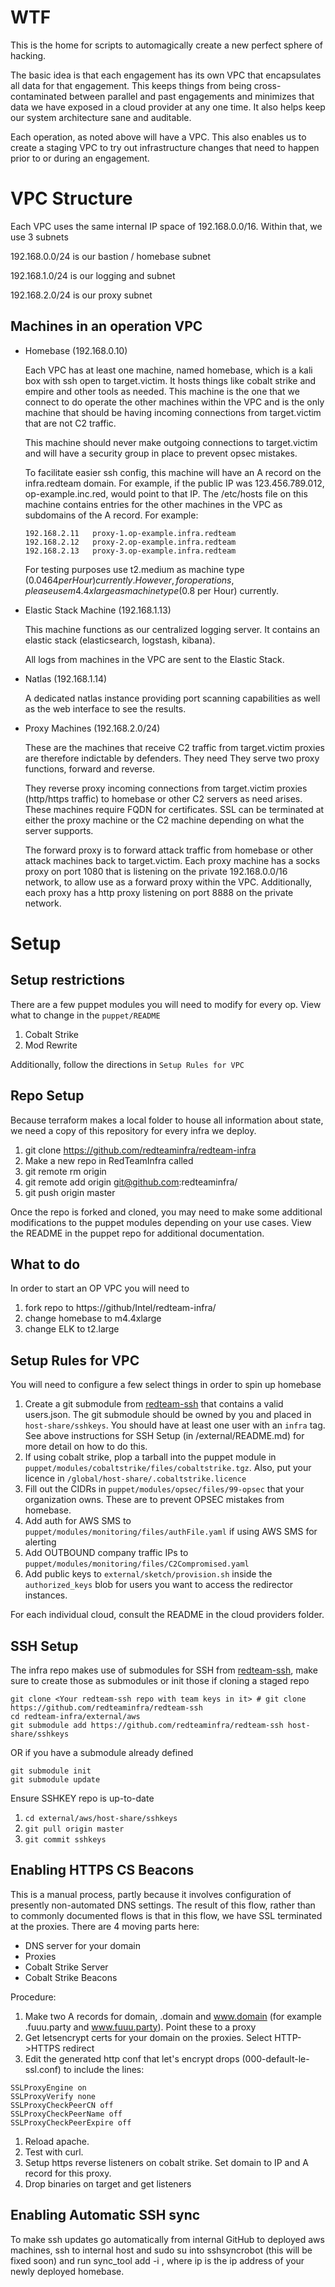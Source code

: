 # WTF

This is the home for scripts to automagically create a new perfect
sphere of hacking.

The basic idea is that each engagement has its own VPC that
encapsulates all data for that engagement.  This keeps things from
being cross-contaminated between parallel and past engagements and
minimizes that data we have exposed in a cloud provider at any one time.  It also
helps keep our system architecture sane and auditable.

Each operation, as noted above will have a VPC.  This also enables us
to create a staging VPC to try out infrastructure changes that need to
happen prior to or during an engagement.

# VPC Structure

Each VPC uses the same internal IP space of 192.168.0.0/16. Within that, we use 3 subnets

192.168.0.0/24 is our bastion / homebase subnet

192.168.1.0/24 is our logging and subnet

192.168.2.0/24 is our proxy subnet

## Machines in an operation VPC

* Homebase (192.168.0.10)

   Each VPC has at least one machine, named homebase, which is a kali
   box with ssh open to target.victim.  It hosts things like cobalt strike and
   empire and other tools as needed.  This machine is the one that we
   connect to do operate the other machines within the VPC and is the
   only machine that should be having incoming connections from target.victim
   that are not C2 traffic.

   This machine should never make outgoing connections to target.victim and
   will have a security group in place to prevent opsec mistakes.

   To facilitate easier ssh config, this machine will have an A record
   on the infra.redteam domain.  For example, if the public IP was
   123.456.789.012, op-example.inc.red, would point to that IP.  The
   /etc/hosts file on this machine contains entries for the other
   machines in the VPC as subdomains of the A record.  For example:
   ```
   192.168.2.11   proxy-1.op-example.infra.redteam
   192.168.2.12   proxy-2.op-example.infra.redteam
   192.168.2.13   proxy-3.op-example.infra.redteam
   ```

  For testing purposes use t2.medium as machine type ($0.0464 per
  Hour) currently.  However, for operations, please use m4.4xlarge as
  machine type ($0.8 per Hour) currently.

* Elastic Stack Machine (192.168.1.13)

  This machine functions as our centralized logging server. It contains an elastic stack
  (elasticsearch, logstash, kibana).

  All logs from machines in the VPC are sent to the Elastic Stack.

* Natlas (192.168.1.14)

  A dedicated natlas instance providing port scanning capabilities as well as
  the web interface to see the results.

* Proxy Machines (192.168.2.0/24)

  These are the machines that receive C2 traffic from target.victim proxies
  are therefore indictable by defenders.  They need They serve two proxy
  functions, forward and reverse.

  They reverse proxy incoming connections from target.victim proxies
  (http/https traffic) to homebase or other C2 servers as need arises.
  These machines require FQDN for certificates.  SSL can be terminated
  at either the proxy machine or the C2 machine depending on what the
  server supports.

  The forward proxy is to forward attack traffic from homebase or
  other attack machines back to target.victim.  Each proxy machine has a socks
  proxy on port 1080 that is listening on the private 192.168.0.0/16
  network, to allow use as a forward proxy within the VPC.
  Additionally, each proxy has a http proxy listening on port 8888 on
  the private network.

# Setup

## Setup restrictions

There are a few puppet modules you will need to modify for every op. View what to change in the `puppet/README`

1. Cobalt Strike
2. Mod Rewrite

Additionally, follow the directions in `Setup Rules for VPC`

## Repo Setup

Because terraform makes a local folder to house all information about state, we need a copy of this repository for every infra we deploy.

1. git clone https://github.com/redteaminfra/redteam-infra <OPNAME>
2. Make a new repo in RedTeamInfra called <OPNAME>
3. git remote rm origin
4. git remote add origin git@github.com:redteaminfra/<OPNAME>
5. git push origin master

Once the repo is forked and cloned, you may need to make some additional modifications to the puppet modules depending on your use cases. View the README in the puppet repo for additional documentation.

## What to do

In order to start an OP VPC you will need to

1. fork repo to https://github/Intel/redteam-infra/
2. change homebase to m4.4xlarge
3. change ELK to t2.large

## Setup Rules for VPC

You will need to configure a few select things in order to spin up homebase

1. Create a git submodule from [redteam-ssh](https://github.com/redteaminfra/redteam-ssh) that contains a valid users.json. The git submodule should be owned by you and placed in `host-share/sshkeys`. You should have at least one user with an `infra` tag. See above instructions for SSH Setup (in /external/README.md) for more detail on how to do this.
2. If using cobalt strike, plop a tarball into the puppet module in `puppet/modules/cobaltstrike/files/cobaltstrike.tgz`. Also, put your licence in `/global/host-share/.cobaltstrike.licence`
3. Fill out the CIDRs in `puppet/modules/opsec/files/99-opsec` that your organization owns. These are to prevent OPSEC mistakes from homebase.
4. Add auth for AWS SMS to `puppet/modules/monitoring/files/authFile.yaml` if using AWS SMS for alerting
5. Add OUTBOUND company traffic IPs to `puppet/modules/monitoring/files/C2Compromised.yaml`
6. Add public keys to `external/sketch/provision.sh` inside the `authorized_keys` blob for users you want to access the redirector instances.

For each individual cloud, consult the README in the cloud providers folder.

## SSH Setup

The infra repo makes use of submodules for SSH from [redteam-ssh](https://github.com/redteaminfra/redteam-ssh), make sure to create those as submodules or init those if cloning a staged repo

```
git clone <Your redteam-ssh repo with team keys in it> # git clone https://github.com/redteaminfra/redteam-ssh
cd redteam-infra/external/aws
git submodule add https://github.com/redteaminfra/redteam-ssh host-share/sshkeys
```

OR if you have a submodule already defined

```
git submodule init
git submodule update
```

Ensure SSHKEY repo is up-to-date

1. `cd external/aws/host-share/sshkeys`
2. `git pull origin master`
3. `git commit sshkeys`

## Enabling HTTPS CS Beacons

This is a manual process, partly because it involves configuration of presently non-automated DNS settings.  The result of this flow, rather than to commonly documented flows is that in this flow, we have SSL terminated at the proxies.  There are 4 moving parts here:

* DNS server for your domain
* Proxies
* Cobalt Strike Server
* Cobalt Strike Beacons

Procedure:

1. Make two A records for domain, .domain and www.domain (for example .fuuu.party and www.fuuu.party).  Point these to a proxy
2. Get letsencrypt certs for your domain on the proxies.  Select HTTP->HTTPS redirect
3. Edit the generated http conf that let's encrypt drops (000-default-le-ssl.conf) to include the lines:
```
SSLProxyEngine on
SSLProxyVerify none
SSLProxyCheckPeerCN off
SSLProxyCheckPeerName off
SSLProxyCheckPeerExpire off
```
1. Reload apache.
2. Test with curl.
3. Setup https reverse listeners on cobalt strike. Set domain to IP and A record for this proxy.
4. Drop binaries on target and get listeners

## Enabling Automatic SSH sync

To make ssh updates go automatically from internal GitHub to deployed aws machines, ssh to internal host and sudo su into sshsyncrobot (this will be fixed soon) and run sync_tool add -i <ip>, where ip is the ip address of your newly deployed homebase.
